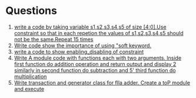 # Questions 
1. [write a code by taking variable s1,s2,s3,s4,s5 of size [4:0].Use constraint so that in each repetion the values of s1,s2,s3,s4,s5 should not be the same.Repeat 15 times](01.sv)
2. [Write code show the importance of using "soft keyword.](02.sv)
3. [write a code to show enabling_disabling of constraint](03.sv)
4. [Write A module code with functions each with two arguments. Inside first function do addition operation and return output and display 2 similarly in second function do subtraction and 5' third function do multiplication](04.sv)
5. [Write transaction and generator class for flla adder. Create a toP module and execute](05.sv)